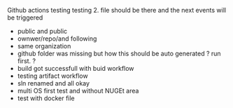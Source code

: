 Github actions testing
testing 2. file should be there and the next events will be triggered
* public and public
* ownwer/repo/and following
* same organization
* github folder was missing but how this should be auto generated ? run first. ?
* build got successfull with buid workflow
* testing artifact workflow
* sln renamed and all okay
* multi OS first test and without NUGEt area
* test with docker file
